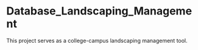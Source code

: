 # Database_Landscaping_Management
This project serves as a college-campus landscaping management tool. 

